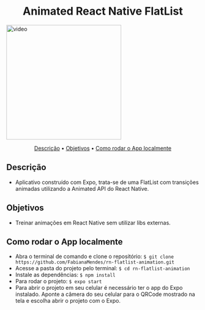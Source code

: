 <h1 align="center">Animated React Native FlatList</h1>

<img align="center" alt="video" src="./assets/video.gif" width="300px"></img>

<p align="center" >  
    <a href="#descrição">Descrição</a> • 
    <a href="#objetivos">Objetivos</a> • 
    <a href="#como_rodar_o_app_localmente">Como rodar o App localmente</a>
</p>


## Descrição
- Aplicativo construído com Expo, trata-se de uma FlatList com transições animadas utilizando a Animated API do React Native.  


## Objetivos
- Treinar animações em React Native sem utilizar libs externas.


## Como rodar o App localmente

- Abra o terminal de comando e clone o repositório:
``` $ git clone https://github.com/FabianaMendes/rn-flatlist-animation.git ```
- Acesse a pasta do projeto pelo terminal: 
``` $ cd rn-flatlist-animation ```
- Instale as dependências:
``` $ npm install ```
- Para rodar o projeto:
``` $ expo start ``` 
- Para abrir o projeto em seu celular é necessário ter o app do Expo instalado. Aponte a câmera do seu celular para o QRCode mostrado na tela e escolha abrir o projeto com o Expo.